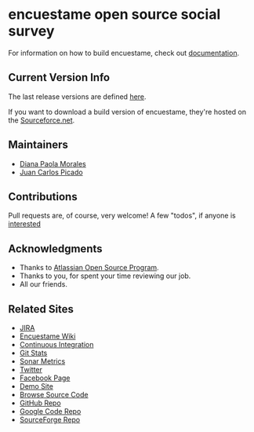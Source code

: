 encuestame open source social survey
====================

For information on how to build encuestame, check out [documentation](http://wiki.encuestame.org/display/DOC/How+to+build+Encuestame).

## Current Version Info

The last release versions are defined [here](http://wiki.encuestame.org/display/RELEASE/Home).

If you want to download a build version of encuestame, they're hosted on the [Sourceforce.net](http://sourceforge.net/projects/encuestame/files/).

## Maintainers
* [Diana Paola Morales](http://at.linkedin.com/in/dianmorales)
* [Juan Carlos Picado](http://about.me/jotadeveloper)

## Contributions
Pull requests are, of course, very welcome! A few "todos", if anyone is [interested](http://wiki.encuestame.org/display/COMMIT/Home)

## Acknowledgments
* Thanks to [Atlassian Open Source Program](http://www.atlassian.com/software/views/opensource-license-request.jsp).
* Thanks to you, for spent your time reviewing our job.
* All our friends.

## Related Sites

* [JIRA](http://issues.encuestame.org)
* [Encuestame Wiki](http://wiki.encuestame.org)
* [Continuous Integration](http://ci.encuestame.org)
* [Git Stats](http://stats.encuestame.org/git/)
* [Sonar Metrics](http://metrics.encuestame.org)
* [Twitter](http://www.twitter.com/encuestame)
* [Facebook Page](https://www.facebook.com/pages/encuestame/80467777529)
* [Demo Site](http://demo.encuestame.org)
* [Browse Source Code](http://code.encuestame.org)
* [GitHub Repo](http://github.com/encuestame)
* [Google Code Repo](http://code.google.com/p/encuestame/)
* [SourceForge Repo](http://sourceforge.net/projects/encuestame/)